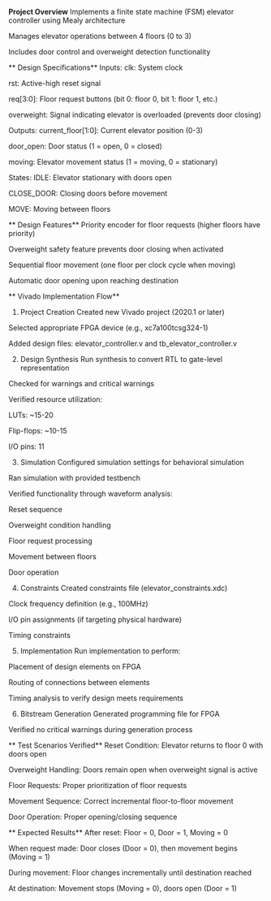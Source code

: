 **Project Overview**
Implements a finite state machine (FSM) elevator controller using Mealy architecture

Manages elevator operations between 4 floors (0 to 3)

Includes door control and overweight detection functionality

** Design Specifications**
Inputs:
clk: System clock

rst: Active-high reset signal

req[3:0]: Floor request buttons (bit 0: floor 0, bit 1: floor 1, etc.)

overweight: Signal indicating elevator is overloaded (prevents door closing)

Outputs:
current_floor[1:0]: Current elevator position (0-3)

door_open: Door status (1 = open, 0 = closed)

moving: Elevator movement status (1 = moving, 0 = stationary)

States:
IDLE: Elevator stationary with doors open

CLOSE_DOOR: Closing doors before movement

MOVE: Moving between floors

** Design Features**
Priority encoder for floor requests (higher floors have priority)

Overweight safety feature prevents door closing when activated

Sequential floor movement (one floor per clock cycle when moving)

Automatic door opening upon reaching destination

** Vivado Implementation Flow**
1. Project Creation
Created new Vivado project (2020.1 or later)

Selected appropriate FPGA device (e.g., xc7a100tcsg324-1)

Added design files: elevator_controller.v and tb_elevator_controller.v

2. Design Synthesis
Run synthesis to convert RTL to gate-level representation

Checked for warnings and critical warnings

Verified resource utilization:

LUTs: ~15-20

Flip-flops: ~10-15

I/O pins: 11

3. Simulation
Configured simulation settings for behavioral simulation

Ran simulation with provided testbench

Verified functionality through waveform analysis:

Reset sequence

Overweight condition handling

Floor request processing

Movement between floors

Door operation

4. Constraints
Created constraints file (elevator_constraints.xdc)

Clock frequency definition (e.g., 100MHz)

I/O pin assignments (if targeting physical hardware)

Timing constraints

5. Implementation
Run implementation to perform:

Placement of design elements on FPGA

Routing of connections between elements

Timing analysis to verify design meets requirements

6. Bitstream Generation
Generated programming file for FPGA

Verified no critical warnings during generation process

** Test Scenarios Verified**
Reset Condition: Elevator returns to floor 0 with doors open

Overweight Handling: Doors remain open when overweight signal is active

Floor Requests: Proper prioritization of floor requests

Movement Sequence: Correct incremental floor-to-floor movement

Door Operation: Proper opening/closing sequence

** Expected Results**
After reset: Floor = 0, Door = 1, Moving = 0

When request made: Door closes (Door = 0), then movement begins (Moving = 1)

During movement: Floor changes incrementally until destination reached

At destination: Movement stops (Moving = 0), doors open (Door = 1)
